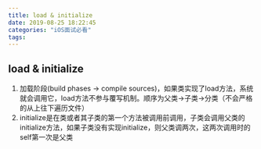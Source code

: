 ```yaml
---
title: load & initialize
date: 2019-08-25 18:22:45
categories: "iOS面试必看"
tags:
---
```


 
## load & initialize
1. 加载阶段(build phases -> compile sources)，如果类实现了load方法，系统就会调用它，load方法不参与覆写机制。顺序为父类->子类->分类（不会严格的从上往下遍历文件）
2. initialize是在类或者其子类的第一个方法被调用前调用，子类会调用父类的initialize方法，如果子类没有实现initialize，则父类调两次，这两次调用时的self第一次是父类
